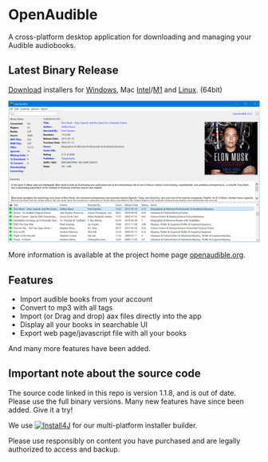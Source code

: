 # OpenAudible
A cross-platform desktop application for downloading and managing your Audible audiobooks.

## Latest Binary Release

[Download](https://openaudible.org) installers for [Windows](https://openaudible.org/latest/OpenAudible_win.exe), Mac [Intel](https://openaudible.org/latest/OpenAudible_mac.dmg)/[M1](https://openaudible.org/latest/OpenAudible_mac_aarch64.dmg) and [Linux](https://openaudible.org/latest/OpenAudible_x86_64.AppImage). (64bit)

![Screenshot](screenshot.png)

More information is available at the project home page [openaudible.org](http://openaudible.org).

## Features
- Import audible books from your account
- Convert to mp3 with all tags
- Import (or Drag and drop) aax files directly into the app
- Display all your books in searchable UI
- Export web page/javascript file with all your books

And many more features have been added.

## Important note about the source code
The source code linked in this repo is version 1.1.8, and is out of date. Please use the full binary versions. Many new features have since been added. Give it a try!

We use [![Install4J](https://www.ej-technologies.com/images/product_banners/install4j_small.png)](https://www.ej-technologies.com/products/install4j/overview.html) for our multi-platform installer builder.


Please use responsibly on content you have purchased and are legally authorized to access and backup.

